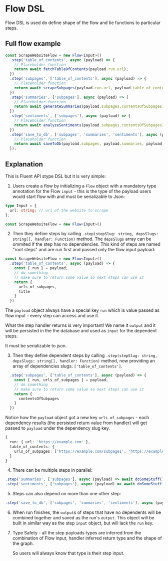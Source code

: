 # Flow DSL

Flow DSL is used do define shape of the flow and tie functions to particular steps.

## Full flow example

```ts
const ScrapeWebsiteFlow = new Flow<Input>()
  .step('table_of_contents', async (payload) => {
    // Placeholder function
    return await fetchTableOfContents(payload.run.url);
  })
  .step('subpages', ['table_of_contents'], async (payload) => {
    // Placeholder function
    return await scrapeSubpages(payload.run.url, payload.table_of_contents.urls_of_subpages);
  })
  .step('summaries', ['subpages'], async (payload) => {
    // Placeholder function
    return await generateSummaries(payload.subpages.contentsOfSubpages);
  })
  .step('sentiments', ['subpages'], async (payload) => {
    // Placeholder function
    return await analyzeSentiments(payload.subpages.contentsOfSubpages);
  })
  .step('save_to_db', ['subpages', 'summaries', 'sentiments'], async (payload) => {
    // Placeholder function
    return await saveToDb(payload.subpages, payload.summaries, payload.sentiments);
  });
```

## Explanation

This is Fluent API stype DSL but it is very simple:

1. Users create a flow by initializing a `Flow` object with a mandatory
   type annotation for the Flow `input` - this is the type of the payload
   users would start flow with and must be serializable to Json:

```ts
type Input = {
  url: string; // url of the website to scrape
};

const ScrapeWebsiteFlow = new Flow<Input>()
```

2. Then they define steps by calling `.step(stepSlug: string, depsSlugs: string[], handler: Function)` method.
   The `depsSlugs` array can be ommited if the step has no dependencies.
   This kind of steps are named "root steps" and are run first and passed only the flow input payload:

```ts
const ScrapeWebsiteFlow = new Flow<Input>()
  .step('table_of_contents', async (payload) => {
    const { run } = payload;
    // do something
    // make sure to return some value so next steps can use it
    return {
      urls_of_subpages,
      title
    }
  })
```

The `payload` object always have a special key `run` which is value passed as flow input -
every step can access and use it.

What the step handler returns is very important!
We name it `output` and it will be persisted in the the database 
and used as `input` for the dependent steps.

It must be serializable to json.

3. Then they define dependent steps by calling `.step(stepSlug: string, depsSlugs: string[], handler: Function)` method,
   now providing an array of dependencies slugs: `['table_of_contents']`.

```ts
  .step('subpages', ['table_of_contents'], async (payload) => {
    const { run, urls_of_subpages } = payload;
    // do something
    // make sure to return some value so next steps can use it
    return {
      contentsOfSubpages
    }
  })
```

Notice how the `payload` object got a new key `urls_of_subpages` - each dependency
results (the persisted return value from handler) will get passed to `payload` under the dependency slug key.

```ts
{
  run: { url: 'https://example.com' },
  table_of_contents: { 
    urls_of_subpages: ['https://example.com/subpage1', 'https://example.com/subpage2'] 
  }
}
```

4. There can be multiple steps in parallel:

```ts
.step('summaries', ['subpages'], async (payload) => await doSomeStuff())
.step('sentiments', ['subpages'], async (payload) => await doSomeStuff())
```

5. Steps can also depend on more than one other step:

```ts
.step('save_to_db', ['subpages', 'summaries', 'sentiments'], async (payload) => await saveToDb())
```

6. When run finishes, the `output`s of steps that have no dependents will be combined
   together and saved as the run's `output`. This object will be built in similar
   way as the step `input` object, but will lack the `run` key.

7. Type Safety - all the step payloads types are inferred from the combination
   of Flow input, handler inferred return type and the shape of the graph.

   So users will always know that type is their step input.
